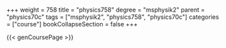 +++
weight = 758
title = "physics758"
degree = "msphysik2"
parent = "physics70c"
tags = ["msphysik2", "physics758", "physics70c"]
categories = ["course"]
bookCollapseSection = false
+++

{{< genCoursePage >}}
